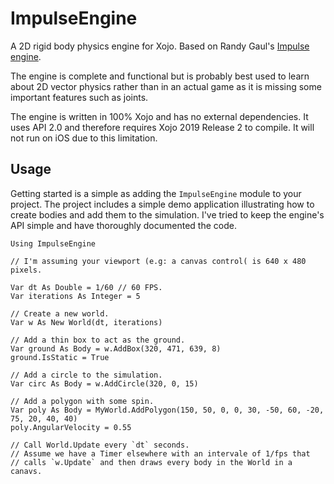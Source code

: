# ImpulseEngine
A 2D rigid body physics engine for Xojo. Based on Randy Gaul's [Impulse engine][randy's].

The engine is complete and functional but is probably best used to learn about 2D vector physics 
rather than in an actual game as it is missing some important features such as joints.

The engine is written in 100% Xojo and has no external dependencies. It uses API 2.0 and therefore requires Xojo 2019 Release 2 to compile. It will not run on iOS due to this limitation.

## Usage
Getting started is a simple as adding the `ImpulseEngine` module to your project. The project includes a simple demo application illustrating how to create bodies and add them to the simulation. I've tried to keep the engine's API simple and have thoroughly documented the code. 

```xojo
Using ImpulseEngine

// I'm assuming your viewport (e.g: a canvas control( is 640 x 480 pixels.

Var dt As Double = 1/60 // 60 FPS.
Var iterations As Integer = 5

// Create a new world.
Var w As New World(dt, iterations)

// Add a thin box to act as the ground.
Var ground As Body = w.AddBox(320, 471, 639, 8)
ground.IsStatic = True

// Add a circle to the simulation.
Var circ As Body = w.AddCircle(320, 0, 15)

// Add a polygon with some spin.
Var poly As Body = MyWorld.AddPolygon(150, 50, 0, 0, 30, -50, 60, -20, 75, 20, 40, 40)
poly.AngularVelocity = 0.55

// Call World.Update every `dt` seconds.
// Assume we have a Timer elsewhere with an intervale of 1/fps that
// calls `w.Update` and then draws every body in the World in a canavs.
```

[randy's]: https://www.randygaul.net/projects-open-sources/impulse-engine/
